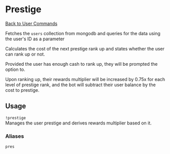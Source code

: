 # Prestige
[Back to User Commands](https://github.com/NicholasJohansan/EP5#user)

Fetches the `users` collection from mongodb and queries
for the data using the user's ID as a parameter

Calculates the cost of the next prestige rank up and
states whether the user can rank up or not.

Provided the user has enough cash to rank up, they will
be prompted the option to.

Upon ranking up, their rewards multiplier will be increased by 0.75x
for each level of prestige rank, and the bot will subtract their
user balance by the cost to prestige.

## Usage

`!prestige`\
Manages the user prestige and derives rewards multiplier based on it.

### Aliases
`pres`